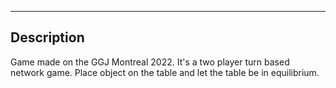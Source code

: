 ---

## Description
Game made on the GGJ Montreal 2022. It's a two player turn based network game. Place object on the table and let the table be in equilibrium.






